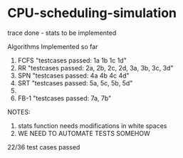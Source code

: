 # CPU-scheduling-simulation
trace done - stats to be implemented

Algorithms Implemented so far

1. FCFS "testcases passed: 1a 1b 1c 1d"
2. RR "testcases passed: 2a, 2b, 2c, 2d, 3a, 3b, 3c, 3d"
3. SPN "testcases passed: 4a 4b 4c 4d"
4. SRT "testcases passed: 5a, 5c, 5b, 5d"
5.
6. FB-1 "testcases passed: 7a, 7b"


NOTES:

1. stats function needs modifications in white spaces
2. WE NEED TO AUTOMATE TESTS SOMEHOW

22/36 test cases passed
